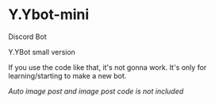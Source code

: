 # Y.Ybot-mini
Discord Bot

Y.YBot small version

If you use the code like that, it's not gonna work. It's only for learning/starting to make a new bot.

*Auto image post and image post code is not included*
